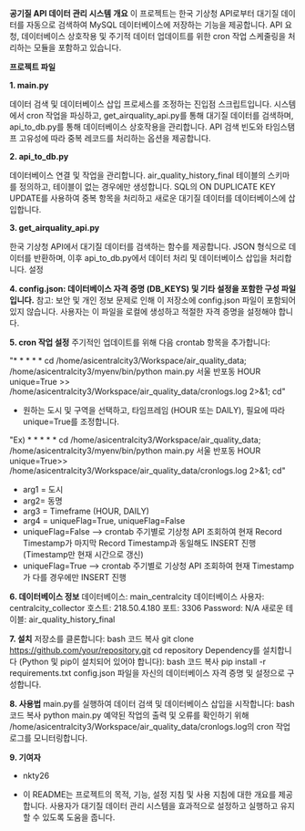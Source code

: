 **공기질 API 데이터 관리 시스템**
**개요**
이 프로젝트는 한국 기상청 API로부터 대기질 데이터를 자동으로 검색하여 MySQL 데이터베이스에 저장하는 기능을 제공합니다. API 요청, 데이터베이스 상호작용 및 주기적 데이터 업데이트를 위한 cron 작업 스케줄링을 처리하는 모듈을 포함하고 있습니다.

**프로젝트 파일**

**1. main.py**

데이터 검색 및 데이터베이스 삽입 프로세스를 조정하는 진입점 스크립트입니다.
시스템에서 cron 작업을 파싱하고, get_airquality_api.py를 통해 대기질 데이터를 검색하며, api_to_db.py를 통해 데이터베이스 상호작용을 관리합니다.
API 검색 빈도와 타임스탬프 고유성에 따라 중복 레코드를 처리하는 옵션을 제공합니다.

**2. api_to_db.py**

데이터베이스 연결 및 작업을 관리합니다.
air_quality_history_final 테이블의 스키마를 정의하고, 테이블이 없는 경우에만 생성합니다.
SQL의 ON DUPLICATE KEY UPDATE를 사용하여 중복 항목을 처리하고 새로운 대기질 데이터를 데이터베이스에 삽입합니다.

**3. get_airquality_api.py**

한국 기상청 API에서 대기질 데이터를 검색하는 함수를 제공합니다.
JSON 형식으로 데이터를 반환하며, 이후 api_to_db.py에서 데이터 처리 및 데이터베이스 삽입을 처리합니다.
설정

**4. config.json: 데이터베이스 자격 증명 (DB_KEYS) 및 기타 설정을 포함한 구성 파일입니다.**
참고: 보안 및 개인 정보 문제로 인해 이 저장소에 config.json 파일이 포함되어 있지 않습니다. 사용자는 이 파일을 로컬에 생성하고 적절한 자격 증명을 설정해야 합니다.


**5. cron 작업 설정**
주기적인 업데이트를 위해 다음 crontab 항목을 추가합니다:

"* * * * *  cd /home/asicentralcity3/Workspace/air_quality_data; /home/asicentralcity3/myenv/bin/python main.py 서울 반포동 HOUR unique=True >> /home/asicentralcity3/Workspace/air_quality_data/cronlogs.log 2>&1; cd"

- 원하는 도시 및 구역을 선택하고, 타임프레임 (HOUR 또는 DAILY), 필요에 따라 unique=True를 조정합니다.


"Ex) * * * * *  cd /home/asicentralcity3/Workspace/air_quality_data; /home/asicentralcity3/myenv/bin/python main.py 서울 반포동 HOUR unique=True>> /home/asicentralcity3/Workspace/air_quality_data/cronlogs.log 2>&1; cd"

- arg1 = 도시
- arg2= 동명
- arg3 = Timeframe (HOUR, DAILY)
- arg4 = uniqueFlag=True, uniqueFlag=False
- uniqueFlag=False --> crontab 주기별로 기상청 API 조회하여 현재 Record Timestamp가 마지막 Record Timestamp과 동일해도 INSERT 진행 (Timestamp만 현재 시간으로 갱신)
- uniqueFlag=True --> crontab 주기별로 기상청 API 조회하여 현재 Timestamp가 다를 경우에만 INSERT 진행

**6. 데이터베이스 정보**
데이터베이스: main_centralcity
데이터베이스 사용자: centralcity_collector
호스트: 218.50.4.180
포트: 3306
Password: N/A 
새로운 테이블: air_quality_history_final

**7. 설치**
저장소를 클론합니다:
bash
코드 복사
git clone https://github.com/your/repository.git
cd repository
Dependency를 설치합니다 (Python 및 pip이 설치되어 있어야 합니다):
bash
코드 복사
pip install -r requirements.txt
config.json 파일을 자신의 데이터베이스 자격 증명 및 설정으로 구성합니다.

**8. 사용법**
main.py를 실행하여 데이터 검색 및 데이터베이스 삽입을 시작합니다:
bash
코드 복사
python main.py
예약된 작업의 출력 및 오류를 확인하기 위해 /home/asicentralcity3/Workspace/air_quality_data/cronlogs.log의 cron 작업 로그를 모니터링합니다.

**9. 기여자**
- nkty26



* 이 README는 프로젝트의 목적, 기능, 설정 지침 및 사용 지침에 대한 개요를 제공합니다. 사용자가 대기질 데이터 관리 시스템을 효과적으로 설정하고 실행하고 유지할 수 있도록 도움을 줍니다.
